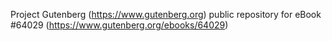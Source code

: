 Project Gutenberg (https://www.gutenberg.org) public repository for
eBook #64029 (https://www.gutenberg.org/ebooks/64029)
